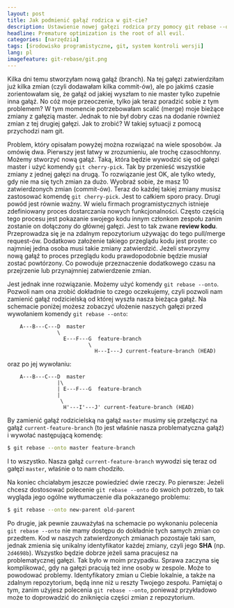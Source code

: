 ```yaml
---
layout: post
title: Jak podmienić gałąź rodzica w git-cie?
description: Ustawienie nowej gałęzi rodzica przy pomocy git rebase --onto.
headline: Premature optimization is the root of all evil.
categories: [narzędzia]
tags: [środowisko programistyczne, git, system kontroli wersji]
lang: pl
imagefeature: git-rebase/git.png
---
```


Kilka dni temu stworzyłam nową gałąź (branch). Na tej gałęzi zatwierdziłam już kilka zmian (czyli dodawałam kilka commit-ów), ale po jakimś czasie zorientowałam się, że gałąź od jakiej wyszłam to nie master tylko zupełnie inna gałąź. No cóż moje przeoczenie, tylko jak teraz poradzić sobie z tym problemem? W tym momencie potrzebowałam scalić (merge) moje bieżące zmiany z gałęzią master. Jednak to nie był dobry czas na dodanie również zmian z tej drugiej gałęzi. Jak to zrobić? W takiej sytuacji z pomocą przychodzi nam git.

Problem, który opisałam powyżej można rozwiązać na wiele sposobów. Ja omówię dwa. Pierwszy jest łatwy w zrozumieniu, ale trochę czasochłonny. Możemy stworzyć nową gałąź. Taką, która będzie wywodzić się od gałęzi master i użyć komendy `git cherry-pick`. Tak by przenieść wszystkie zmiany z jednej gałęzi na drugą. To rozwiązanie jest OK, ale tylko wtedy, gdy nie ma się tych zmian za dużo. Wyobraź sobie, że masz 10 zatwierdzonych zmian (commit-ów). Teraz do każdej takiej zmiany musisz zastosować komendę `git cherry-pick`. Jest to całkiem sporo pracy. Drugi powód jest równie ważny. W wielu firmach programistycznych istnieje zdefiniowany proces dostarczania nowych funkcjonalności. Często częścią tego procesu jest pokazanie swojego kodu innym członkom zespołu zanim zostanie on dołączony do głównej gałęzi. Jest to tak zwane **review kodu**. Przeprowadza się je na zdalnym repozytorium używając do tego pull/merge request-ów. Dodatkowo założenie takiego przeglądu kodu jest proste: co najmniej jedna osoba musi takie zmiany zatwierdzić. Jeżeli stworzymy nową gałąź to proces przeglądu kodu prawdopodobnie będzie musiał zostać powtórzony. Co powoduje przeznaczenie dodatkowego czasu na przejrzenie lub przynajmniej zatwierdzenie zmian.

Jest jednak inne rozwiązanie. Możemy użyć komendy `git rebase --onto`. Pozwoli nam ona zrobić dokładnie to czego oczekujemy, czyli pozwoli nam zamienić gałąź rodzicielską od której wyszła nasza bieżąca gałąź. Na schemacie poniżej możesz zobaczyć ułożenie naszych gałęzi przed wywołaniem komendy `git rebase --onto`:

```
    A---B---C---D  master
                \
                  E---F---G  feature-branch
                          \
                            H---I---J current-feature-branch (HEAD)
```

oraz po jej wywołaniu:

```
    A---B---C---D  master
                |\
                | E---F---G  feature-branch
                |
                 \
                  H'---I'---J' current-feature-branch (HEAD)
```

By zamienić gałąź rodzicielską na gałąź `master` musimy się przełączyć na gałąź `current-feature-branch` (to jest właśnie nasza problematyczna gałąź) i wywołać następującą komendę:

```bash
$ git rebase --onto master feature-branch
```

I to wszystko. Nasza gałąź `current-feature-branch` wywodzi się teraz od gałęzi `master`, właśnie o to nam chodziło.

Na koniec chciałabym jeszcze powiedzieć dwie rzeczy. Po pierwsze: Jeżeli chcesz dostosować polecenie `git rebase --onto` do swoich potrzeb, to tak wygląda jego ogólne wytłumaczenie dla pokazanego problemu:

```bash
$ git rebase --onto new-parent old-parent
```

Po drugie, jak pewnie zauważyłaś na schemacie po wykonaniu polecenia `git rebase --onto` nie mamy dostępu do dokładnie tych samych zmian co przedtem. Kod w naszych zatwierdzonych zmianach pozostaje taki sam, jednak zmienia się unikalny identyfikator każdej zmiany, czyli jego **SHA** (np. `2d4698b`). Wszystko będzie dobrze jeżeli sama pracujesz na problematycznej gałęzi. Tak było w moim przypadku. Sprawa zaczyna się komplikować, gdy na gałęzi pracują też inne osoby w zespole. Może to powodować problemy. Identyfikatory zmian u Ciebie lokalnie, a także na zdalnym repozytorium, będą inne niż u reszty Twojego zespołu. Pamiętaj o tym, zanim użyjesz polecenia `git rebase --onto`, ponieważ przykładowo może to doprowadzić do zniknięcia części zmian z repozytorium.
